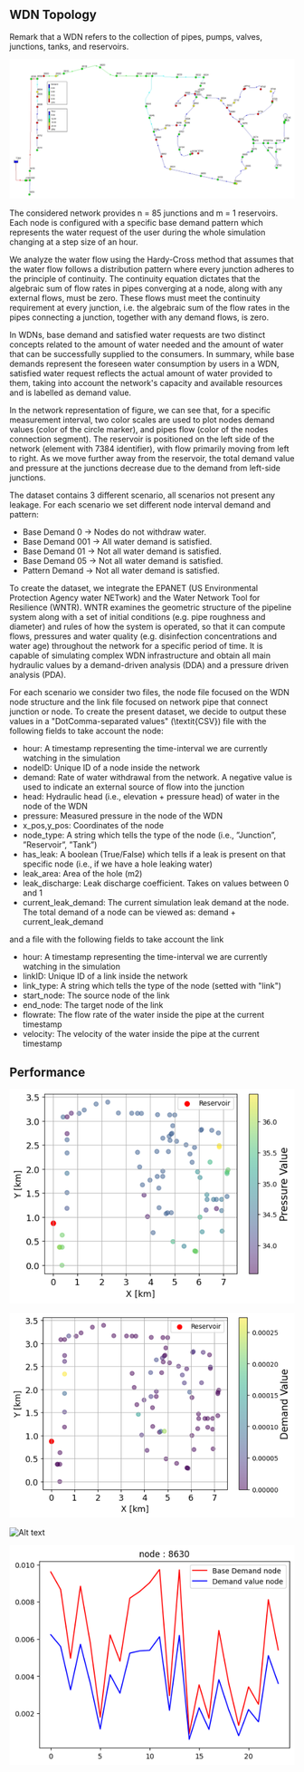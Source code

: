 ## WDN Topology
Remark that a WDN refers to the collection of pipes, pumps, valves, junctions, tanks, and reservoirs.

![Alt text](fig/WDN-topology.jpg?raw=true "WDN TOPOLOGY")

The considered network provides n = 85 junctions and m = 1 reservoirs. Each node is configured with a specific base demand pattern which represents the water request of the user during the whole simulation changing at a step size of an hour. 

We analyze the water flow using the Hardy-Cross method that assumes  that the water flow follows a distribution pattern where every junction adheres to the principle of continuity. 
The continuity equation dictates that the algebraic sum of flow rates in pipes converging at a node, along with any external flows, must be zero.
These flows must meet the continuity requirement at every junction, i.e. the algebraic sum of the flow rates in the pipes connecting a junction, together with any demand flows, is zero. 

In WDNs, base demand and satisfied water requests are two distinct concepts related to the amount of water needed and the amount of water that can be successfully supplied to the consumers.
In summary, while base demands represent the foreseen water consumption by users in a WDN, satisfied water request reflects the actual amount of water provided to them, taking into account the network's capacity and available resources and is labelled as demand value.

In the network representation of figure, we can see that, for a specific measurement interval, two color scales are used to plot nodes demand values (color of the circle marker), and pipes flow (color of the nodes connection segment). The reservoir is positioned on the left side of the network (element with 7384 identifier), with flow primarily moving from left to right. As we move further away from the reservoir, the total demand value and pressure at the junctions decrease due to the demand from left-side junctions.

The dataset contains 3 different scenario, all scenarios not present any leakage. For each scenario we set different node interval demand and pattern:
* Base Demand 0 → Nodes do not withdraw water.
* Base Demand 001 → All water demand is satisfied.
* Base Demand 01 → Not all water demand is satisfied.
* Base Demand 05 → Not all water demand is satisfied.
* Pattern Demand → Not all water demand is satisfied.

To create the dataset, we integrate the EPANET (US Environmental Protection Agency water NETwork) and the Water Network Tool for Resilience (WNTR). 
WNTR examines the geometric structure of the pipeline system along with a set of initial conditions (e.g. pipe roughness and diameter) and rules of how the system is operated, so that it can compute flows, pressures and water quality (e.g. disinfection concentrations and water age) throughout the network for a specific period of time.
It is capable of simulating complex WDN infrastructure and obtain all main hydraulic values by a demand-driven analysis (DDA) and a pressure driven analysis (PDA). 

For each scenario we consider two files, the node file focused on the WDN node structure and the link file focused on network pipe that connect junction or node.
To create the present dataset, we decide to output these values in a "DotComma-separated values" (\textit{CSV}) file with the following fields to take account the node:

* hour: A timestamp representing the time-interval we are currently watching in the simulation
* nodeID: Unique ID of a node inside the network
* demand: Rate of water withdrawal from the network. A negative value is used to indicate an external source of flow into the junction
* head: Hydraulic head (i.e., elevation + pressure head) of water in the node of the WDN
* pressure: Measured pressure in the node of the WDN 
* x_pos,y_pos: Coordinates of the node 
* node_type: A string which tells the type of the node (i.e., ”Junction”, ”Reservoir”, ”Tank”)
* has_leak: A boolean (True/False) which tells if a leak is present on that specific node (i.e., if we have a hole leaking water)
* leak_area: Area of the hole (m2)
* leak_discharge: Leak discharge coefficient. Takes on values between 0 and 1 
* current_leak_demand: The current simulation leak demand at the node. The total demand of a node can be viewed as: demand + current_leak_demand

and a file with the following fields to take account the link 
* hour: A timestamp representing the time-interval we are currently watching in the simulation
* linkID: Unique ID of a link inside the network
* link_type: A string which tells the type of the node (setted with "link")
* start_node: The source node of the link
* end_node: The target node of the link
* flowrate: The flow rate of the water inside the pipe at the current timestamp
* velocity: The velocity of the water inside the pipe at the current timestamp


## Performance

![Alt text](fig/topology-with-pressure-mean.png "WDN TOPOLOGY pressure")

![Alt text](fig/topology-with-demand-mean.png "WDN TOPOLOGY demand")

![Alt text](fig/WDN-Dataset-Workbench\networks\dataset-network-out\NET_3\fig\demand-comparison-1.png "WDN node comparison 1")

![Alt text](fig/demand-comparison-2.png "WDN node comparison 2")